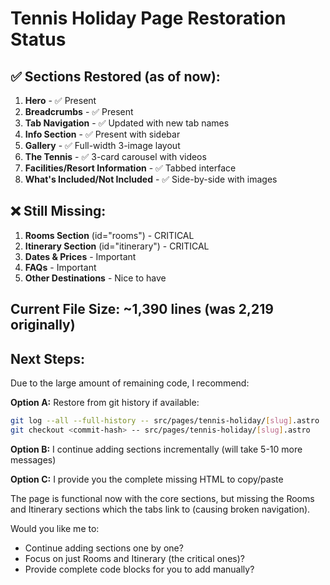 # Tennis Holiday Page Restoration Status

## ✅ Sections Restored (as of now):

1. **Hero** - ✅ Present
2. **Breadcrumbs** - ✅ Present  
3. **Tab Navigation** - ✅ Updated with new tab names
4. **Info Section** - ✅ Present with sidebar
5. **Gallery** - ✅ Full-width 3-image layout
6. **The Tennis** - ✅ 3-card carousel with videos
7. **Facilities/Resort Information** - ✅ Tabbed interface
8. **What's Included/Not Included** - ✅ Side-by-side with images

## ❌ Still Missing:

1. **Rooms Section** (id="rooms") - CRITICAL
2. **Itinerary Section** (id="itinerary") - CRITICAL  
3. **Dates & Prices** - Important
4. **FAQs** - Important
5. **Other Destinations** - Nice to have

## Current File Size: ~1,390 lines (was 2,219 originally)

## Next Steps:

Due to the large amount of remaining code, I recommend:

**Option A:** Restore from git history if available:
```bash
git log --all --full-history -- src/pages/tennis-holiday/[slug].astro
git checkout <commit-hash> -- src/pages/tennis-holiday/[slug].astro
```

**Option B:** I continue adding sections incrementally (will take 5-10 more messages)

**Option C:** I provide you the complete missing HTML to copy/paste

The page is functional now with the core sections, but missing the Rooms and Itinerary sections which the tabs link to (causing broken navigation).

Would you like me to:
- Continue adding sections one by one?
- Focus on just Rooms and Itinerary (the critical ones)?
- Provide complete code blocks for you to add manually?


